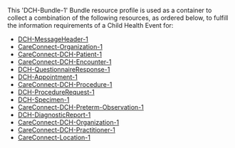 This 'DCH-Bundle-1' Bundle resource profile is used as a container to collect a combination of the following resources, as ordered below, to fulfill the information requirements of a Child Health Event for:

- [DCH-MessageHeader-1]
- [CareConnect-Organization-1]
- [CareConnect-DCH-Patient-1]
- [CareConnect-DCH-Encounter-1]
- [DCH-QuestionnaireResponse-1]
- [DCH-Appointment-1]
- [CareConnect-DCH-Procedure-1]
- [DCH-ProcedureRequest-1]
- [DCH-Specimen-1]
- [CareConnect-DCH-Preterm-Observation-1]
- [DCH-DiagnosticReport-1]
- [CareConnect-DCH-Organization-1]
- [CareConnect-DCH-Practitioner-1]
- [CareConnect-Location-1]
                                                                                                   

[DCH-MessageHeader-1]:dch-messageheader-1.html
[CareConnect-Organization-1]:careconnect-organization-1.html
[CareConnect-DCH-Patient-1]:careconnect-dch-patient-1.html
[CareConnect-DCH-Encounter-1]:careconnect-dch-encounter-1.html
[DCH-QuestionnaireResponse-1]:dch-questionnaireresponse-1.html
[DCH-Appointment-1]:dch-appointment-1.html
[CareConnect-DCH-Procedure-1]:careconnect-dch-procedure-1.html
[DCH-ProcedureRequest-1]:dch-procedurerequest-1.html
[CareConnect-DCH-Organization-1]:careconnect-dch-organization-1.html
[CareConnect-DCH-Practitioner-1]:careconnect-dch-practitioner-1.html
[CareConnect-Location-1]:careconnect-location-1.html
[DCH-Specimen-1]:dch-specimen-1.html
[CareConnect-DCH-Preterm-Observation-1]:careconnect-dch-preterm-observation-1.html
[DCH-DiagnosticReport-1]:dch-diagnosticreport-1.html